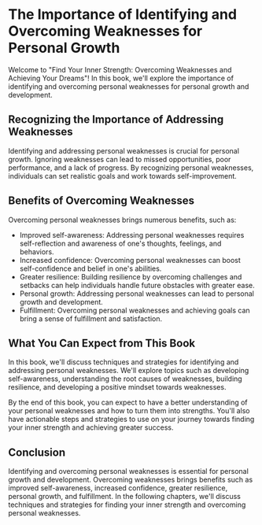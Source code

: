 The Importance of Identifying and Overcoming Weaknesses for Personal Growth
=========================================================================================

Welcome to "Find Your Inner Strength: Overcoming Weaknesses and Achieving Your Dreams"! In this book, we'll explore the importance of identifying and overcoming personal weaknesses for personal growth and development.

Recognizing the Importance of Addressing Weaknesses
---------------------------------------------------

Identifying and addressing personal weaknesses is crucial for personal growth. Ignoring weaknesses can lead to missed opportunities, poor performance, and a lack of progress. By recognizing personal weaknesses, individuals can set realistic goals and work towards self-improvement.

Benefits of Overcoming Weaknesses
---------------------------------

Overcoming personal weaknesses brings numerous benefits, such as:

* Improved self-awareness: Addressing personal weaknesses requires self-reflection and awareness of one's thoughts, feelings, and behaviors.
* Increased confidence: Overcoming personal weaknesses can boost self-confidence and belief in one's abilities.
* Greater resilience: Building resilience by overcoming challenges and setbacks can help individuals handle future obstacles with greater ease.
* Personal growth: Addressing personal weaknesses can lead to personal growth and development.
* Fulfillment: Overcoming personal weaknesses and achieving goals can bring a sense of fulfillment and satisfaction.

What You Can Expect from This Book
----------------------------------

In this book, we'll discuss techniques and strategies for identifying and addressing personal weaknesses. We'll explore topics such as developing self-awareness, understanding the root causes of weaknesses, building resilience, and developing a positive mindset towards weaknesses.

By the end of this book, you can expect to have a better understanding of your personal weaknesses and how to turn them into strengths. You'll also have actionable steps and strategies to use on your journey towards finding your inner strength and achieving greater success.

Conclusion
----------

Identifying and overcoming personal weaknesses is essential for personal growth and development. Overcoming weaknesses brings benefits such as improved self-awareness, increased confidence, greater resilience, personal growth, and fulfillment. In the following chapters, we'll discuss techniques and strategies for finding your inner strength and overcoming personal weaknesses.


